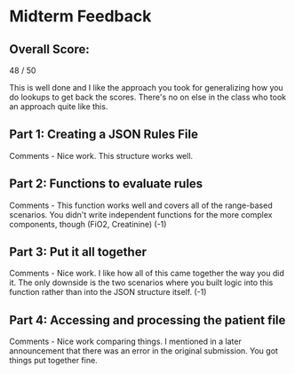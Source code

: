 # Midterm Feedback

## Overall Score: 
48 / 50

This is well done and I like the approach you took for generalizing how you do lookups to get back the scores.  There's no on else in the class who took an approach quite like this.


## Part 1: Creating a JSON Rules File
Comments - Nice work.  This structure works well.

## Part 2: Functions to evaluate rules
Comments - This function works well and covers all of the range-based scenarios.  You didn't write independent functions for the more complex components, though (FiO2, Creatinine) (-1)

## Part 3: Put it all together
Comments - Nice work.  I like how all of this came together the way you did it.  The only downside is the two scenarios where you built logic into this function rather than into the JSON structure itself.  (-1)


## Part 4: Accessing and processing the patient file
Comments - Nice work comparing things.  I mentioned in a later announcement that there was an error in the original submission.  You got things put together fine.